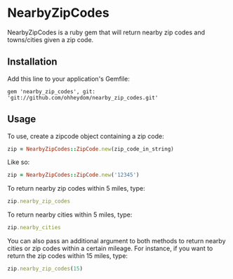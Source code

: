 # NearbyZipCodes

NearbyZipCodes is a ruby gem that will return nearby zip codes and towns/cities given a zip code.

## Installation

Add this line to your application's Gemfile:

    gem 'nearby_zip_codes', git: 'git://github.com/ohheydom/nearby_zip_codes.git'

## Usage

To use, create a zipcode object containing a zip code:

```ruby
zip = NearbyZipCodes::ZipCode.new(zip_code_in_string)
```

Like so:

```ruby
zip = NearbyZipCodes::ZipCode.new('12345')
```

To return nearby zip codes within 5 miles, type:

```ruby
zip.nearby_zip_codes
```

To return nearby cities within 5 miles, type:

```ruby
zip.nearby_cities
```

You can also pass an additional argument to both methods to return nearby cities or zip codes within a certain mileage. For instance, if you want to return the zip codes within 15 miles, type:

```ruby
zip.nearby_zip_codes(15)
```

